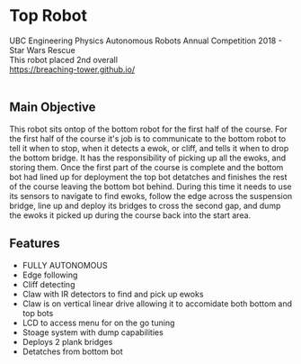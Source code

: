 # Top Robot #

UBC Engineering Physics Autonomous Robots Annual Competition 2018 - Star Wars Rescue <br/>
This robot placed 2nd overall <br/>
https://breaching-tower.github.io/ <br/><br/>

## Main Objective

This robot sits ontop of the bottom robot for the first half of the course. For the first half of the course it's job is to communicate to the bottom robot to tell it when to stop, when it detects a ewok, or cliff, and tells it when to drop the bottom bridge. It has the responsibility of picking up all the ewoks, and storing them. Once the first part of the course is complete and the bottom bot had lined up for deployment the top bot detatches and finishes the rest of the course leaving the bottom bot behind. During this time it needs to use its sensors to navigate to find ewoks, follow the edge across the suspension bridge, line up and deploy its bridges to cross the second gap, and dump the ewoks it picked up during the course back into the start area.

## Features
* FULLY AUTONOMOUS
* Edge following
* Cliff detecting
* Claw with IR detectors to find and pick up ewoks
* Claw is on vertical linear drive allowing it to accomidate both bottom and top bots
* LCD to access menu for on the go tuning
* Stoage system with dump capabilities
* Deploys 2 plank bridges
* Detatches from bottom bot

